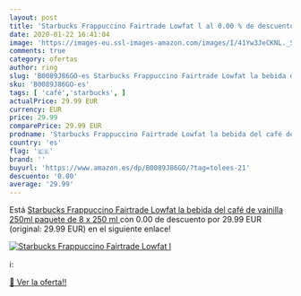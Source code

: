 ```yaml
---
layout: post
title: 'Starbucks Frappuccino Fairtrade Lowfat l al 0.00 % de descuento'
date: 2020-01-22 16:41:04
image: 'https://images-eu.ssl-images-amazon.com/images/I/41Yw3JeCKNL._SL200_.jpg'
comments: true
category: ofertas
author: ring
slug: 'B0089J86GO-es Starbucks Frappuccino Fairtrade Lowfat la bebida del café...'
sku: 'B0089J86GO-es'
tags: [ 'café','starbucks', ]
actualPrice: 29.99 EUR
currency: EUR
price: 29.99
comparePrice: 29.99 EUR
prodname: 'Starbucks Frappuccino Fairtrade Lowfat la bebida del café de vainilla 250ml  paquete de 8 x 250 ml '
country: 'es'
flag: '🇪🇸'
brand: ''
buyurl: 'https://www.amazon.es/dp/B0089J86GO/?tag=tolees-21'
descuento: '0.00'
average: '29.99'
---
```


Está [Starbucks Frappuccino Fairtrade Lowfat la bebida del café de vainilla 250ml  paquete de 8 x 250 ml ](https://www.amazon.es/dp/B0089J86GO/?tag=tolees-21) con 0.00 de descuento por 29.99 EUR (original: 29.99 EUR) en el siguiente enlace!

[![Starbucks Frappuccino Fairtrade Lowfat l](https://images-eu.ssl-images-amazon.com/images/I/41Yw3JeCKNL._SL200_.jpg)](https://www.amazon.es/dp/B0089J86GO/?tag=tolees-21)

ℹ️:


[🛒 Ver la oferta!!](https://www.amazon.es/dp/B0089J86GO/?tag=tolees-21)
